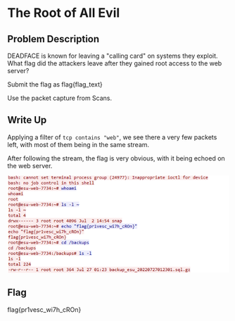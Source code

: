 # The Root of All Evil

## Problem Description

DEADFACE is known for leaving a "calling card" on systems they exploit. What flag did the attackers leave after they gained root access to the web server?

Submit the flag as flag{flag_text}

Use the packet capture from Scans.

## Write Up

Applying a filter of `tcp contains "web"`, we see there a very few packets left, with most of them being in the same stream.
  
After following the stream, the flag is very obvious, with it being echoed on the web server.

![PCAP showing the echoed flag](webFiltered.PNG "Flag being echoed on the web server")


## Flag

flag{pr1vesc_wi7h_cROn}
